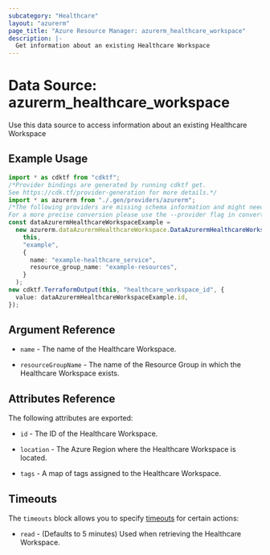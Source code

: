 ```yaml
---
subcategory: "Healthcare"
layout: "azurerm"
page_title: "Azure Resource Manager: azurerm_healthcare_workspace"
description: |-
  Get information about an existing Healthcare Workspace
---
```


# Data Source: azurerm\_healthcare\_workspace

Use this data source to access information about an existing Healthcare Workspace

## Example Usage

```typescript
import * as cdktf from "cdktf";
/*Provider bindings are generated by running cdktf get.
See https://cdk.tf/provider-generation for more details.*/
import * as azurerm from "./.gen/providers/azurerm";
/*The following providers are missing schema information and might need manual adjustments to synthesize correctly: azurerm.
For a more precise conversion please use the --provider flag in convert.*/
const dataAzurermHealthcareWorkspaceExample =
  new azurerm.dataAzurermHealthcareWorkspace.DataAzurermHealthcareWorkspace(
    this,
    "example",
    {
      name: "example-healthcare_service",
      resource_group_name: "example-resources",
    }
  );
new cdktf.TerraformOutput(this, "healthcare_workspace_id", {
  value: dataAzurermHealthcareWorkspaceExample.id,
});

```

## Argument Reference

*   `name` - The name of the Healthcare Workspace.

*   `resourceGroupName` - The name of the Resource Group in which the Healthcare Workspace exists.

## Attributes Reference

The following attributes are exported:

*   `id` - The ID of the Healthcare Workspace.

*   `location` - The Azure Region where the Healthcare Workspace is located.

*   `tags` - A map of tags assigned to the Healthcare Workspace.

## Timeouts

The `timeouts` block allows you to specify [timeouts](https://www.terraform.io/language/resources/syntax#operation-timeouts) for certain actions:

* `read` - (Defaults to 5 minutes) Used when retrieving the Healthcare Workspace.
